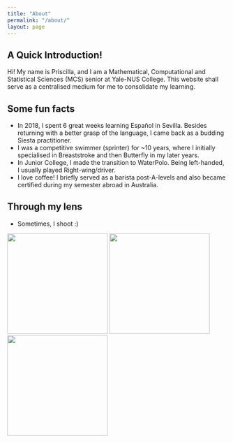 ```yaml
---
title: "About"
permalink: "/about/"
layout: page
---
```


## A Quick Introduction!

Hi! My name is Priscilla, and I am a Mathematical, Computational and Statistical Sciences (MCS) senior at Yale-NUS College. This website shall serve as a centralised medium for me to consolidate my learning. 

## Some fun facts

 - In 2018, I spent 6 great weeks learning Español in Sevilla. Besides returning with a better grasp of the language, I came back as a budding Siesta practitioner.
 - I was a competitive swimmer (sprinter) for ~10 years, where I initially specialised in Breaststroke and then Butterfly in my later years.  
 - In Junior College, I made the transition to WaterPolo. Being left-handed, I usually played Right-wing/driver.
 - I love coffee! I briefly served as a barista post-A-levels and also became certified during my semester abroad in Australia. 
 

## Through my lens
 
 - Sometimes, I shoot :) 

<p float="left">
  <img src="https://user-images.githubusercontent.com/39128341/120971966-d3ad2780-c79f-11eb-9118-34362f83049a.jpg" width="230" />
  <img src="https://user-images.githubusercontent.com/39128341/120972283-2ab2fc80-c7a0-11eb-8d99-9880259c2d4b.jpg" width="230" /> 
  <img src="https://user-images.githubusercontent.com/39128341/120972550-6d74d480-c7a0-11eb-8033-094af16c3a61.jpg" width="230" />
</p>






